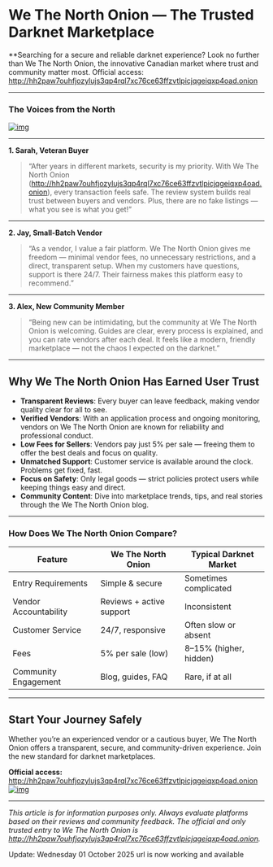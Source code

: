 # We The North Onion — The Trusted Darknet Marketplace

**Searching for a secure and reliable darknet experience? Look no further than We The North Onion, the innovative Canadian market where trust and community matter most. Official access: http://hh2paw7ouhfjozylujs3qp4rql7xc76ce63ffzvtlpicjqgeiqxp4oad.onion

---

### The Voices from the North


[![img](/upload/pointer.webp)](http://hh2paw7ouhfjozylujs3qp4rql7xc76ce63ffzvtlpicjqgeiqxp4oad.onion)


---

**1. Sarah, Veteran Buyer**

> “After years in different markets, security is my priority. With We The North Onion (http://hh2paw7ouhfjozylujs3qp4rql7xc76ce63ffzvtlpicjqgeiqxp4oad.onion), every transaction feels safe. The review system builds real trust between buyers and vendors. Plus, there are no fake listings — what you see is what you get!”

---

**2. Jay, Small-Batch Vendor**

> “As a vendor, I value a fair platform. We The North Onion gives me freedom — minimal vendor fees, no unnecessary restrictions, and a direct, transparent setup. When my customers have questions, support is there 24/7. Their fairness makes this platform easy to recommend.”

---

**3. Alex, New Community Member**

> “Being new can be intimidating, but the community at We The North Onion is welcoming. Guides are clear, every process is explained, and you can rate vendors after each deal. It feels like a modern, friendly marketplace — not the chaos I expected on the darknet.”

---

## Why We The North Onion Has Earned User Trust

- **Transparent Reviews**: Every buyer can leave feedback, making vendor quality clear for all to see.
- **Verified Vendors**: With an application process and ongoing monitoring, vendors on We The North Onion are known for reliability and professional conduct.
- **Low Fees for Sellers**: Vendors pay just 5% per sale — freeing them to offer the best deals and focus on quality.
- **Unmatched Support**: Customer service is available around the clock. Problems get fixed, fast.
- **Focus on Safety**: Only legal goods — strict policies protect users while keeping things easy and direct.
- **Community Content**: Dive into marketplace trends, tips, and real stories through the We The North Onion blog.

---

### How Does We The North Onion Compare?

| Feature               | We The North Onion         | Typical Darknet Market         |
|----------------------- | --------------------------- | -------------------------------|
| Entry Requirements    | Simple & secure           | Sometimes complicated         |
| Vendor Accountability | Reviews + active support  | Inconsistent                  |
| Customer Service      | 24/7, responsive          | Often slow or absent          |
| Fees                  | 5% per sale (low)         | 8–15% (higher, hidden)        |
| Community Engagement  | Blog, guides, FAQ         | Rare, if at all               |

---

## Start Your Journey Safely

Whether you’re an experienced vendor or a cautious buyer, We The North Onion offers a transparent, secure, and community-driven experience. Join the new standard for darknet marketplaces.

**Official access:** http://hh2paw7ouhfjozylujs3qp4rql7xc76ce63ffzvtlpicjqgeiqxp4oad.onion
[![img](/upload/gap.webp)](http://hh2paw7ouhfjozylujs3qp4rql7xc76ce63ffzvtlpicjqgeiqxp4oad.onion)

---

*This article is for information purposes only. Always evaluate platforms based on their reviews and community feedback. The official and only trusted entry to We The North Onion is http://hh2paw7ouhfjozylujs3qp4rql7xc76ce63ffzvtlpicjqgeiqxp4oad.onion.*






Update:  Wednesday 01 October 2025 url is now working and available